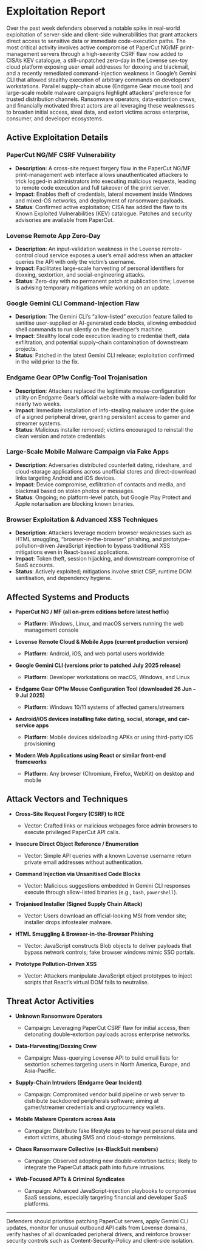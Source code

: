 # Exploitation Report

Over the past week defenders observed a notable spike in real-world exploitation of server-side and client-side vulnerabilities that grant attackers direct access to sensitive data or immediate code-execution paths. The most critical activity involves active compromise of PaperCut NG/MF print-management servers through a high-severity CSRF flaw now added to CISA’s KEV catalogue, a still-unpatched zero-day in the Lovense sex-toy cloud platform exposing user email addresses for doxxing and blackmail, and a recently remediated command-injection weakness in Google’s Gemini CLI that allowed stealthy execution of arbitrary commands on developers’ workstations. Parallel supply-chain abuse (Endgame Gear mouse tool) and large-scale mobile malware campaigns highlight attackers’ preference for trusted distribution channels. Ransomware operators, data-extortion crews, and financially motivated threat actors are all leveraging these weaknesses to broaden initial access, steal data, and extort victims across enterprise, consumer, and developer ecosystems.

## Active Exploitation Details

### PaperCut NG/MF CSRF Vulnerability
- **Description**: A cross-site request forgery flaw in the PaperCut NG/MF print-management web interface allows unauthenticated attackers to trick logged-in administrators into executing malicious requests, leading to remote code execution and full takeover of the print server.
- **Impact**: Enables theft of credentials, lateral movement inside Windows and mixed-OS networks, and deployment of ransomware payloads.
- **Status**: Confirmed active exploitation; CISA has added the flaw to its Known Exploited Vulnerabilities (KEV) catalogue. Patches and security advisories are available from PaperCut.

### Lovense Remote App Zero-Day
- **Description**: An input-validation weakness in the Lovense remote-control cloud service exposes a user’s email address when an attacker queries the API with only the victim’s username.
- **Impact**: Facilitates large-scale harvesting of personal identifiers for doxxing, sextortion, and social-engineering attacks.
- **Status**: Zero-day with no permanent patch at publication time; Lovense is advising temporary mitigations while working on an update.

### Google Gemini CLI Command-Injection Flaw
- **Description**: The Gemini CLI’s “allow-listed” execution feature failed to sanitise user-supplied or AI-generated code blocks, allowing embedded shell commands to run silently on the developer’s machine.
- **Impact**: Stealthy local code execution leading to credential theft, data exfiltration, and potential supply-chain contamination of downstream projects.
- **Status**: Patched in the latest Gemini CLI release; exploitation confirmed in the wild prior to the fix.

### Endgame Gear OP1w Config-Tool Trojanisation
- **Description**: Attackers replaced the legitimate mouse-configuration utility on Endgame Gear’s official website with a malware-laden build for nearly two weeks.
- **Impact**: Immediate installation of info-stealing malware under the guise of a signed peripheral driver, granting persistent access to gamer and streamer systems.
- **Status**: Malicious installer removed; victims encouraged to reinstall the clean version and rotate credentials.

### Large-Scale Mobile Malware Campaign via Fake Apps
- **Description**: Adversaries distributed counterfeit dating, rideshare, and cloud-storage applications across unofficial stores and direct-download links targeting Android and iOS devices.
- **Impact**: Device compromise, exfiltration of contacts and media, and blackmail based on stolen photos or messages.
- **Status**: Ongoing; no platform-level patch, but Google Play Protect and Apple notarisation are blocking known binaries.

### Browser Exploitation & Advanced XSS Techniques
- **Description**: Attackers leverage modern browser weaknesses such as HTML smuggling, “browser-in-the-browser” phishing, and prototype-pollution-driven JavaScript injection to bypass traditional XSS mitigations even in React-based applications.
- **Impact**: Token theft, session hijacking, and downstream compromise of SaaS accounts.
- **Status**: Actively exploited; mitigations involve strict CSP, runtime DOM sanitisation, and dependency hygiene.

## Affected Systems and Products

- **PaperCut NG / MF (all on-prem editions before latest hotfix)**  
  - **Platform**: Windows, Linux, and macOS servers running the web management console  

- **Lovense Remote Cloud & Mobile Apps (current production version)**  
  - **Platform**: Android, iOS, and web portal users worldwide  

- **Google Gemini CLI (versions prior to patched July 2025 release)**  
  - **Platform**: Developer workstations on macOS, Windows, and Linux  

- **Endgame Gear OP1w Mouse Configuration Tool (downloaded 26 Jun – 9 Jul 2025)**  
  - **Platform**: Windows 10/11 systems of affected gamers/streamers  

- **Android/iOS devices installing fake dating, social, storage, and car-service apps**  
  - **Platform**: Mobile devices sideloading APKs or using third-party iOS provisioning  

- **Modern Web Applications using React or similar front-end frameworks**  
  - **Platform**: Any browser (Chromium, Firefox, WebKit) on desktop and mobile  

## Attack Vectors and Techniques

- **Cross-Site Request Forgery (CSRF) to RCE**  
  - Vector: Crafted links or malicious webpages force admin browsers to execute privileged PaperCut API calls.  

- **Insecure Direct Object Reference / Enumeration**  
  - Vector: Simple API queries with a known Lovense username return private email addresses without authentication.  

- **Command Injection via Unsanitised Code Blocks**  
  - Vector: Malicious suggestions embedded in Gemini CLI responses execute through allow-listed binaries (e.g., `bash`, `powershell`).  

- **Trojanised Installer (Signed Supply Chain Attack)**  
  - Vector: Users download an official-looking MSI from vendor site; installer drops infostealer malware.  

- **HTML Smuggling & Browser-in-the-Browser Phishing**  
  - Vector: JavaScript constructs Blob objects to deliver payloads that bypass network controls; fake browser windows mimic SSO portals.  

- **Prototype Pollution-Driven XSS**  
  - Vector: Attackers manipulate JavaScript object prototypes to inject scripts that React’s virtual DOM fails to neutralise.  

## Threat Actor Activities

- **Unknown Ransomware Operators**  
  - Campaign: Leveraging PaperCut CSRF flaw for initial access, then detonating double-extortion payloads across enterprise networks.  

- **Data-Harvesting/Doxxing Crew**  
  - Campaign: Mass-querying Lovense API to build email lists for sextortion schemes targeting users in North America, Europe, and Asia-Pacific.  

- **Supply-Chain Intruders (Endgame Gear Incident)**  
  - Campaign: Compromised vendor build pipeline or web server to distribute backdoored peripherals software; aiming at gamer/streamer credentials and cryptocurrency wallets.  

- **Mobile Malware Operators across Asia**  
  - Campaign: Distribute fake lifestyle apps to harvest personal data and extort victims, abusing SMS and cloud-storage permissions.  

- **Chaos Ransomware Collective (ex-BlackSuit members)**  
  - Campaign: Observed adopting new double-extortion tactics; likely to integrate the PaperCut attack path into future intrusions.  

- **Web-Focused APTs & Criminal Syndicates**  
  - Campaign: Advanced JavaScript-injection playbooks to compromise SaaS sessions, especially targeting financial and developer SaaS platforms.  

---

Defenders should prioritise patching PaperCut servers, apply Gemini CLI updates, monitor for unusual outbound API calls from Lovense domains, verify hashes of all downloaded peripheral drivers, and reinforce browser security controls such as Content-Security-Policy and client-side isolation.